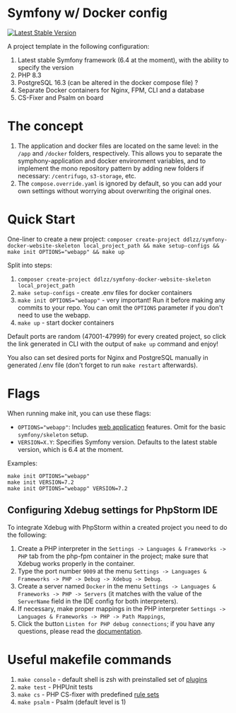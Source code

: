 # Symfony w/ Docker config

[![Latest Stable Version](https://poser.pugx.org/alyamovsky/symfony-docker-skeleton/version.svg)](https://packagist.org/packages/alyamovsky/symfony-docker-skeleton)

A project template in the following configuration:
1. Latest stable Symfony framework (6.4 at the moment), with the ability to specify the version
2. PHP 8.3
3. PostgreSQL 16.3 (can be altered in the docker compose file) ?
4. Separate Docker containers for Nginx, FPM, CLI and a database
5. CS-Fixer and Psalm on board

# The concept

1. The application and docker files are located on the same level: in the `/app` and `/docker` folders, respectively. 
   This allows you to separate the symphony-application and docker environment variables, and to implement the mono 
   repository pattern by adding new folders if necessary: `/centrifugo`, `s3-storage`, etc.
2. The `compose.override.yaml` is ignored by default, so you can add your own settings without worrying about overwriting the original ones.

# Quick Start
One-liner to create a new project: `composer create-project ddlzz/symfony-docker-website-skeleton local_project_path && make setup-configs && make init OPTIONS="webapp" && make up`

Split into steps:
1. `composer create-project ddlzz/symfony-docker-website-skeleton local_project_path`
2. `make setup-configs` - create .env files for docker containers
3. `make init OPTIONS="webapp"` - very important! Run it before making any commits to your repo. You can omit the `OPTIONS` parameter if you don't need to use the webapp.
4. `make up` - start docker containers 

Default ports are random (47001-47999) for every created project, so click the link generated in CLI with the output of `make up` command and enjoy!

You also can set desired ports for Nginx and PostgreSQL manually in generated /.env file (don't forget to run `make restart` afterwards).

# Flags
When running make init, you can use these flags:

* `OPTIONS="webapp"`: Includes [web application](https://symfony.com/doc/current/setup.html#creating-symfony-applications) features. Omit for the basic `symfony/skeleton` setup.
* `VERSION=X.Y`: Specifies Symfony version. Defaults to the latest stable version, which is 6.4 at the moment.

Examples:
```
make init OPTIONS="webapp"
make init VERSION=7.2
make init OPTIONS="webapp" VERSION=7.2
```

## Configuring Xdebug settings for PhpStorm IDE

To integrate Xdebug with PhpStorm within a created project you need to do the following:
1. Create a PHP interpreter in the `Settings -> Languages & Frameworks -> PHP` tab from the php-fpm container in the project; make sure that Xdebug works properly in the container.
2. Type the port number `9009` at the menu `Settings -> Languages & Frameworks -> PHP -> Debug -> Xdebug -> Debug`.
3. Create a server named `Docker` in the menu `Settings -> Languages & Frameworks -> PHP -> Servers` (it matches with the value of the `ServerName` field in the IDE config for both interpreters).
4. If necessary, make proper mappings in the PHP interpreter `Settings -> Languages & Frameworks -> PHP -> Path Mappings`,
5. Click the button `Listen for PHP debug connections`; if you have any questions, please read the [documentation](https://www.jetbrains.com/help/phpstorm/debugging-with-phpstorm-ultimate-guide.html).

# Useful makefile commands

1. `make console` - default shell is zsh with preinstalled set of [plugins](https://github.com/alyamovsky/symfony-docker-website-skeleton/blob/main/docker/configs/dev/php-cli/.zshrc)
2. `make test` - PHPUnit tests
3. `make cs` - PHP CS-fixer with predefined [rule sets](https://github.com/alyamovsky/symfony-docker-website-skeleton/blob/main/app/.php_cs.dist) 
4. `make psalm` - Psalm (default level is 1)
